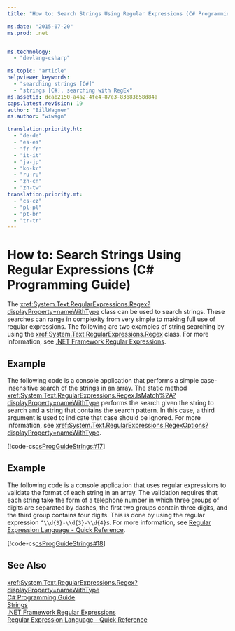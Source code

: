 ```yaml
---
title: "How to: Search Strings Using Regular Expressions (C# Programming Guide)"

ms.date: "2015-07-20"
ms.prod: .net


ms.technology: 
  - "devlang-csharp"

ms.topic: "article"
helpviewer_keywords: 
  - "searching strings [C#]"
  - "strings [C#], searching with RegEx"
ms.assetid: dcab2150-a4a2-4fe4-87e3-83b83b58d84a
caps.latest.revision: 19
author: "BillWagner"
ms.author: "wiwagn"

translation.priority.ht: 
  - "de-de"
  - "es-es"
  - "fr-fr"
  - "it-it"
  - "ja-jp"
  - "ko-kr"
  - "ru-ru"
  - "zh-cn"
  - "zh-tw"
translation.priority.mt: 
  - "cs-cz"
  - "pl-pl"
  - "pt-br"
  - "tr-tr"
---
```

# How to: Search Strings Using Regular Expressions (C# Programming Guide)
The <xref:System.Text.RegularExpressions.Regex?displayProperty=nameWithType> class can be used to search strings. These searches can range in complexity from very simple to making full use of regular expressions. The following are two examples of string searching by using the <xref:System.Text.RegularExpressions.Regex> class. For more information, see [.NET Framework Regular Expressions](https://msdn.microsoft.com/library/hs600312).  
  
## Example  
 The following code is a console application that performs a simple case-insensitive search of the strings in an array. The static method <xref:System.Text.RegularExpressions.Regex.IsMatch%2A?displayProperty=nameWithType> performs the search given the string to search and a string that contains the search pattern. In this case, a third argument is used to indicate that case should be ignored. For more information, see <xref:System.Text.RegularExpressions.RegexOptions?displayProperty=nameWithType>.  
  
 [!code-cs[csProgGuideStrings#17](../../../csharp/programming-guide/strings/codesnippet/CSharp/how-to-search-strings-using-regular-expressions_1.cs)]  
  
## Example  
 The following code is a console application that uses regular expressions to validate the format of each string in an array. The validation requires that each string take the form of a telephone number in which three groups of digits are separated by dashes, the first two groups contain three digits, and the third group contains four digits. This is done by using the regular expression `^\\d{3}-\\d{3}-\\d{4}$`. For more information, see [Regular Expression Language - Quick Reference](http://msdn.microsoft.com/library/930653a6-95d2-4697-9d5a-52d11bb6fd4c).  
  
 [!code-cs[csProgGuideStrings#18](../../../csharp/programming-guide/strings/codesnippet/CSharp/how-to-search-strings-using-regular-expressions_2.cs)]  
  
## See Also  
 <xref:System.Text.RegularExpressions.Regex?displayProperty=nameWithType>   
 [C# Programming Guide](../../../csharp/programming-guide/index.md)   
 [Strings](../../../csharp/programming-guide/strings/index.md)   
 [.NET Framework Regular Expressions](https://msdn.microsoft.com/library/hs600312)   
 [Regular Expression Language - Quick Reference](http://msdn.microsoft.com/library/930653a6-95d2-4697-9d5a-52d11bb6fd4c)
